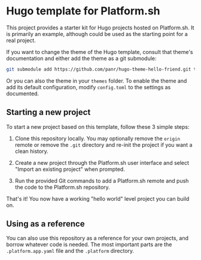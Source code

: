 # Hugo template for Platform.sh

This project provides a starter kit for Hugo projects hosted on Platform.sh. It is primarily an example, although could be used as the starting point for a real project.

If you want to change the theme of the Hugo template, consult that theme's documentation and either add the theme as a git submodule:

```sh
git submodule add https://github.com/panr/hugo-theme-hello-friend.git themes/hello-friend
```

Or you can also the theme in your `themes` folder. To enable the theme and add its default configuration, modify `config.toml` to the settings as documented.

## Starting a new project

To start a new project based on this template, follow these 3 simple steps:

1. Clone this repository locally.  You may optionally remove the `origin` remote or remove the `.git` directory and re-init the project if you want a clean history.
 
2. Create a new project through the Platform.sh user interface and select "Import an existing project" when prompted.

3. Run the provided Git commands to add a Platform.sh remote and push the code to the Platform.sh repository.

That's it!  You now have a working "hello world" level project you can build on.

## Using as a reference

You can also use this repository as a reference for your own projects, and borrow whatever code is needed. The most important parts are the `.platform.app.yaml` file and the `.platform` directory.
